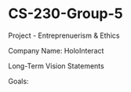 # CS-230-Group-5
Project - Entreprenuerism &amp; Ethics

Company Name: HoloInteract

Long-Term Vision Statements

Goals: 
